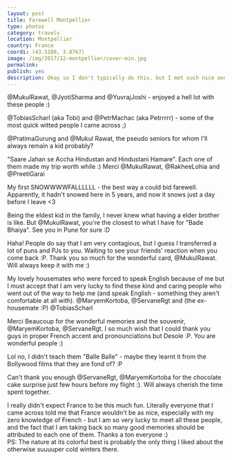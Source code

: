 ```yaml
---
layout: post
title: Farewell Montpellier 
type: photos
category: travels
location: Montpellier
country: France
coordi: (43.5108, 3.8767)
image: /img/2017/12-montpellier/cover-min.jpg 
permalink: 
publish: yes
description: Okay so I don't typically do this, but I met such nice and kind people here and I miss them so much that I really need to do this post. I have learned so much from each one of them. I am not much of a selfie person and that's probably the reason that I don't have a picture with eveyrone I met BUT if we met in Montpellier, trust me that you have inspired me in some way or the other. THANK YOU  so much (and sorry if we didn't click a picture together :( ) <br>WIll miss everyone.
---
```

<!-- http://compressjpeg.com -->
<!-- http://compressimage.toolur.com/ 1024, 400-->

<p class="center"><img src="{{site.baseurl}}/img/2017/12-montpellier/cover.jpg" alt="">@MukulRawat, @JyotiSharma and @YuvrajJoshi - enjoyed a hell lot with these people :)</p>

<p class="center"><img src="{{site.baseurl}}/img/2017/12-montpellier/2.jpg" alt="">@TobiasScharl (aka Tobi) and @PetrMachac (aka Petrrrrr) - some of the most quick witted people I came across ;)</p>

<p class="center"><img src="{{site.baseurl}}/img/2017/12-montpellier/3.jpg" alt="">@PratimaGurung and @Mukul Rawat, the pseudo seniors for whom I'll always remain a kid probably?</p>

<p class="center"><img src="{{site.baseurl}}/img/2017/12-montpellier/4.jpg" alt="">"Saare Jahan se Accha Hindustan and Hindustani Hamare". Each one of them made my trip worth while :) Merci @MukulRawat, @RakheeLohia and @PreetiGarai</p>

<p class="center"><img src="{{site.baseurl}}/img/2017/12-montpellier/5.jpg" alt="">My first SNOWWWWFALLLLLL - the best way a could bid farewell. Apparently, it hadn't snowed here in 5 years, and now it snows just a day before I leave <3</p>

<p class="center"><img src="{{site.baseurl}}/img/2017/12-montpellier/6.jpg" alt="">Being the eldest kid in the family, I never knew what having a elder brother is like. But @MukulRawat, you're the closest to what I have for "Bade Bhaiya". See you in Pune for sure :D</p>

<p class="center"><img src="{{site.baseurl}}/img/2017/12-montpellier/7.jpg" alt="">Haha! People do say that I am very contagious, but I guess I transferred a lot of puns and PJs to you. Waiting to see your friends' reaction when you come back :P. Thank you so much for the wonderful card, @MukulRawat. Will always keep it with me :) </p>

<p class="center"><img src="{{site.baseurl}}/img/2017/12-montpellier/8.jpg" alt="">My lovely housemates who were forced to speak English because of me but I must accept that I am very lucky to find these kind and caring people who went out of the way to help me (and speak English - something they aren't comfortable at all with). @MaryemKortoba, @ServaneRgt and (the ex-housemate :P) @TobiasScharl</p>

<p class="center"><img src="{{site.baseurl}}/img/2017/12-montpellier/9.jpg" alt="">Merci Beaucoup for the wonderful memories and the souvenir, @MaryemKortoba, @ServaneRgt. I so much wish that I could thank you guys in proper French accent and pronounciations but Desole :P. You are wonderful people :)</p>

<p class="center"><img src="{{site.baseurl}}/img/2017/12-montpellier/10.jpg" alt="">Lol no, I didn't teach them "Balle Balle" - maybe they learnt it from the Bollywood films that they are fond of? :P</p>

<p class="center"><img src="{{site.baseurl}}/img/2017/12-montpellier/11.jpg" alt="">Can't thank you enough @ServaneRgt, @MaryemKortoba for the chocolate cake surprise just few hours before my flight :). Will always cherish the time spent together.</p>

<p class="center"><img src="{{site.baseurl}}/img/2017/12-montpellier/1.jpg" alt="">I really didn't expect France to be this much fun. Literally everyone that I came across told me that France wouldn't be as nice, especially with my zero knowledge of French - but I am so very lucky to meet all these people, and the fact that I am taking back so many good memories should be attributed to each one of them. Thanks a ton everyone :) <br>
PS: The nature at its colorful best is probably the only thing I liked about the otherwise suuuuper cold winters there.</p>